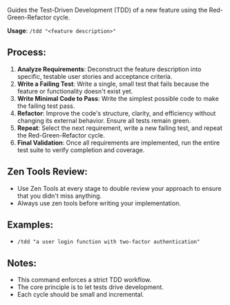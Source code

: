 Guides the Test-Driven Development (TDD) of a new feature using the Red-Green-Refactor cycle.

**Usage**: `/tdd "<feature description>"`

## Process:
1.  **Analyze Requirements**: Deconstruct the feature description into specific, testable user stories and acceptance criteria.
2.  **Write a Failing Test**: Write a single, small test that fails because the feature or functionality doesn't exist yet.
3.  **Write Minimal Code to Pass**: Write the simplest possible code to make the failing test pass.
4.  **Refactor**: Improve the code's structure, clarity, and efficiency without changing its external behavior. Ensure all tests remain green.
5.  **Repeat**: Select the next requirement, write a new failing test, and repeat the Red-Green-Refactor cycle.
6.  **Final Validation**: Once all requirements are implemented, run the entire test suite to verify completion and coverage.

## Zen Tools Review:
- Use Zen Tools at every stage to double review your approach to ensure that you didn't miss anything.
- Always use zen tools before writing your implementation.

## Examples:
-   `/tdd "a user login function with two-factor authentication"`

## Notes:
-   This command enforces a strict TDD workflow.
-   The core principle is to let tests drive development.
-   Each cycle should be small and incremental.
